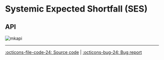 # Systemic Expected Shortfall (SES)

## API

![mkapi](frds.measures.systemic_expected_shortfall|short)

---

[:octicons-file-code-24: Source code](https://github.com/mgao6767/frds/blob/master/frds/measures/func_ses.py) | [:octicons-bug-24: Bug report](https://github.com/mgao6767/frds/issues/new?assignees=mgao6767&labels=&template=bug_report.md&title=%5BBUG%5D)